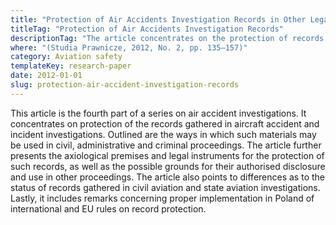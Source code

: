 ```yaml
---
title: "Protection of Air Accidents Investigation Records in Other Legal Proceedings (in Polish)"
titleTag: "Protection of Air Accidents Investigation Records"
descriptionTag: "The article concentrates on the protection of records gathered in an aircraft accident investigation"
where: "(Studia Prawnicze, 2012, No. 2, pp. 135–157)"
category: Aviation safety
templateKey: research-paper
date: 2012-01-01
slug: protection-air-accident-investigation-records
---
```


This article is the fourth part of a series on air accident investigations. It concentrates on protection of the records gathered in aircraft accident and incident investigations. Outlined are the ways in which such materials may be used in civil, administrative and criminal proceedings. The article further presents the axiological premises and legal instruments for the protection of such records, as well as the possible grounds for their authorised disclosure and use in other proceedings. The article also points to differences as to the status of records gathered in civil aviation and state aviation investigations. Lastly, it includes remarks concerning proper implementation in Poland of international and EU rules on record protection.
